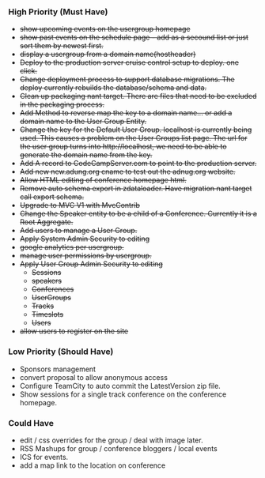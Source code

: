 ### High Priority (Must Have) ###
  * ~~show upcoming events on the usergroup homepage~~
  * ~~show past events on the schedule page - add as a secound list or just sort them by newest first.~~
  * ~~display a usergroup from a domain name(hostheader)~~
  * ~~Deploy to the production server cruise control setup to deploy. one click.~~
  * ~~Change deployment process to support database migrations. The deploy currently rebuilds the database/schema and data.~~
  * ~~Clean up packaging nant target. There are files that need to be excluded in the packaging process.~~
  * ~~Add Method to reverse map the key to a domain name... or add a domain name to the User Group Entity.~~
  * ~~Change the key for the Default User Group. localhost is currently being used.  This causes a problem on the User Groups list page.  The url for the user group turns into http://localhost, we need to be able to generate the domain name from the key.~~
  * ~~Add A record to CodeCampServer.com to point to the production server.~~
  * ~~Add new new.adung.org cname to test out the adnug.org website.~~
  * ~~Allow HTML editing of conference homepage html.~~
  * ~~Remove auto schema export in zdataloader. Have migration nant target call export schema.~~
  * ~~Upgrade to MVC V1 with MvcContrib~~
  * ~~Change the Speaker entity to be a child of a Conference. Currently it is a Root Aggregate.~~
  * ~~Add users to manage a User Group.~~
  * ~~Apply System Admin Security to editing~~
  * ~~google analytics per usergroup.~~
  * ~~manage user permissions by usergroup.~~
  * ~~Apply User Group Admin Security to editing~~
    * ~~Sessions~~
    * ~~speakers~~
    * ~~Conferences~~
    * ~~UserGroups~~
    * ~~Tracks~~
    * ~~Timeslots~~
    * ~~Users~~
  * ~~allow users to register on the site~~

### Low Priority (Should Have) ###
  * Sponsors management
  * convert proposal to allow anonymous access
  * Configure TeamCity to auto commit the LatestVersion zip file.
  * Show sessions for a single track conference on the conference homepage.


### Could Have ###
  * edit / css overrides for the group / deal with image later.
  * RSS Mashups for group / conference bloggers / local events
  * ICS for events.
  * add a map link to the location on conference
